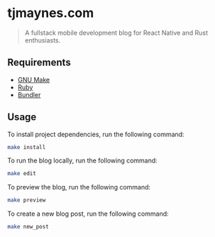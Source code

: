# tjmaynes.com
> A fullstack mobile development blog for React Native and Rust enthusiasts.

## Requirements

- [GNU Make](https://www.gnu.org/software/make/)
- [Ruby](https://www.ruby-lang.org/en/)
- [Bundler](https://bundler.io/)

## Usage

To install project dependencies, run the following command:
```bash
make install
```

To run the blog locally, run the following command:
```bash
make edit
``` 

To preview the blog, run the following command:
```bash
make preview
```

To create a new blog post, run the following command:
```bash
make new_post
```
